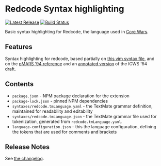 # Redcode Syntax highlighting

[![Latest Release](https://img.shields.io/visual-studio-marketplace/v/ian-h-chamberlain.redcode?logo=visual-studio-code)](https://github.com/ian-h-chamberlain/corewa_rs/releases)
[![Build Status](https://img.shields.io/github/workflow/status/ian-h-chamberlain/corewa_rs/redcode/develop)](https://github.com/ian-h-chamberlain/corewa_rs/actions)

Basic syntax highlighting for Redcode, the language used in [Core Wars](https://corewa.rs).

## Features

Syntax highlighting for redcode, based partially on [this vim syntax file](https://www.vim.org/scripts/script.php?script_id=1705), and on the [pMARS '94 reference](https://corewa.rs/pmars-redcode-94.txt) and an [annotated version](https://corewa.rs/icws94.txt) of the ICWS '94 draft.

## Contents

* `package.json` - NPM package declaration for the extension
* `package-lock.json` - pinned NPM dependencies
* `syntaxes/redcode.tmLanguage.yaml` - the TextMate grammar definition, maintained for readability and editability
* `syntaxes/redcode.tmLanguage.json` - the TextMate grammar file used for tokenization, generated from `redcode.tmLanguage.yaml`.
* `language-configuration.json` - this the language configuration, defining the tokens that are used for comments and brackets

## Release Notes

See [the changelog](CHANGELOG.md).
